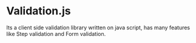# Validation.js
Its a client side validation library written on java script, has many features like Step validation and Form validation.
